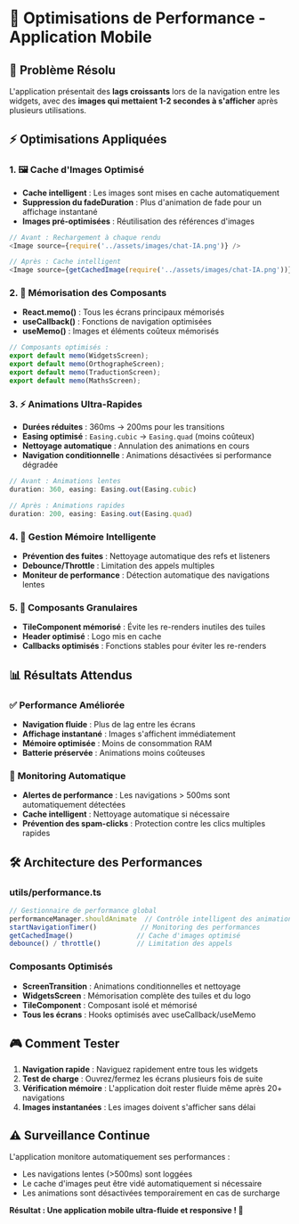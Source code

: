 # 🚀 Optimisations de Performance - Application Mobile

## 🎯 **Problème Résolu**
L'application présentait des **lags croissants** lors de la navigation entre les widgets, avec des **images qui mettaient 1-2 secondes à s'afficher** après plusieurs utilisations.

## ⚡ **Optimisations Appliquées**

### 1. **🖼️ Cache d'Images Optimisé**
- **Cache intelligent** : Les images sont mises en cache automatiquement
- **Suppression du fadeDuration** : Plus d'animation de fade pour un affichage instantané
- **Images pré-optimisées** : Réutilisation des références d'images

```typescript
// Avant : Rechargement à chaque rendu
<Image source={require('../assets/images/chat-IA.png')} />

// Après : Cache intelligent
<Image source={getCachedImage(require('../assets/images/chat-IA.png'))} fadeDuration={0} />
```

### 2. **🔄 Mémorisation des Composants**
- **React.memo()** : Tous les écrans principaux mémorisés
- **useCallback()** : Fonctions de navigation optimisées
- **useMemo()** : Images et éléments coûteux mémorisés

```typescript
// Composants optimisés :
export default memo(WidgetsScreen);
export default memo(OrthographeScreen);
export default memo(TraductionScreen);
export default memo(MathsScreen);
```

### 3. **⚡ Animations Ultra-Rapides**
- **Durées réduites** : 360ms → 200ms pour les transitions
- **Easing optimisé** : `Easing.cubic` → `Easing.quad` (moins coûteux)
- **Nettoyage automatique** : Annulation des animations en cours
- **Navigation conditionnelle** : Animations désactivées si performance dégradée

```typescript
// Avant : Animations lentes
duration: 360, easing: Easing.out(Easing.cubic)

// Après : Animations rapides
duration: 200, easing: Easing.out(Easing.quad)
```

### 4. **🧠 Gestion Mémoire Intelligente**
- **Prévention des fuites** : Nettoyage automatique des refs et listeners
- **Debounce/Throttle** : Limitation des appels multiples
- **Moniteur de performance** : Détection automatique des navigations lentes

### 5. **🎯 Composants Granulaires**
- **TileComponent mémorisé** : Évite les re-renders inutiles des tuiles
- **Header optimisé** : Logo mis en cache
- **Callbacks optimisés** : Fonctions stables pour éviter les re-renders

## 📊 **Résultats Attendus**

### ✅ **Performance Améliorée**
- **Navigation fluide** : Plus de lag entre les écrans
- **Affichage instantané** : Images s'affichent immédiatement
- **Mémoire optimisée** : Moins de consommation RAM
- **Batterie préservée** : Animations moins coûteuses

### 🔧 **Monitoring Automatique**
- **Alertes de performance** : Les navigations > 500ms sont automatiquement détectées
- **Cache intelligent** : Nettoyage automatique si nécessaire
- **Prévention des spam-clicks** : Protection contre les clics multiples rapides

## 🛠️ **Architecture des Performances**

### **utils/performance.ts**
```typescript
// Gestionnaire de performance global
performanceManager.shouldAnimate  // Contrôle intelligent des animations
startNavigationTimer()           // Monitoring des performances
getCachedImage()                // Cache d'images optimisé
debounce() / throttle()         // Limitation des appels
```

### **Composants Optimisés**
- **ScreenTransition** : Animations conditionnelles et nettoyage
- **WidgetsScreen** : Mémorisation complète des tuiles et du logo
- **TileComponent** : Composant isolé et mémorisé
- **Tous les écrans** : Hooks optimisés avec useCallback/useMemo

## 🎮 **Comment Tester**

1. **Navigation rapide** : Naviguez rapidement entre tous les widgets
2. **Test de charge** : Ouvrez/fermez les écrans plusieurs fois de suite
3. **Vérification mémoire** : L'application doit rester fluide même après 20+ navigations
4. **Images instantanées** : Les images doivent s'afficher sans délai

## ⚠️ **Surveillance Continue**

L'application monitore automatiquement ses performances :
- Les navigations lentes (>500ms) sont loggées
- Le cache d'images peut être vidé automatiquement si nécessaire
- Les animations sont désactivées temporairement en cas de surcharge

**Résultat : Une application mobile ultra-fluide et responsive ! 🚀**
